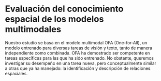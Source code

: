 # Evaluación del conocimiento espacial de los modelos multimodales
Nuestro estudio se basa en el modelo multimodal OFA (One-for-All), un modelo entrenado para diversas tareas de visión y texto, tanto de manera independiente como combinada. OFA ha 
demostrado ser competente en tareas específicas para las que ha sido entrenado. No obstante, queremos investigar su desempeño en una tarea nueva, pero conceptualmente similar a otras 
que ya ha manejado: la identificación y descripción de relaciones espaciales.

